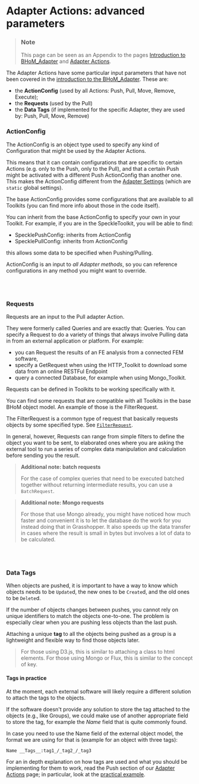# Adapter Actions: advanced parameters 

> ### Note
> This page can be seen as an Appendix to the pages [Introduction to BHoM_Adapter](/BHoM_Adapter) and [Adapter Actions](/BHoM_Adapter/Adapter-Actions).

The Adapter Actions have some particular input parameters that have not been covered in the [introduction to the BHoM_Adapter](/BHoM_Adapter). These are:

- the **ActionConfig** (used by all Actions: Push, Pull, Move, Remove, Execute);
- the **Requests** (used by the Pull)
- the **Data Tags**  (if implemented for the specific Adapter, they are used by: Push, Pull, Move, Remove)

### ActionConfig

The ActionConfig is an object type used to specify any kind of Configuration that might be used by the Adapter Actions. 

This means that it can contain configurations that are specific to certain Actions (e.g. only to the Push, only to the Pull), and that a certain Push might be activated with a different Push ActionConfig than another one. This makes the ActionConfig different from the [Adapter Settings](/BHoM_Adapter/Implement-an-Adapter#the-adapter-settings) (which are `static` global settings).

The base ActionConfig provides some configurations that are available to all Toolkits (you can find more info about those in the code itself).

You can inherit from the base ActionConfig to specify your own in your Toolkit. For example, if you are in the SpeckleToolkit, you will be able to find:
- SpecklePushConfig: inherits from ActionConfig
- SpecklePullConfig: inherits from ActionConfig

this allows some data to be specified when Pushing/Pulling. 

ActionConfig is an input to _all Adapter methods_, so you can reference configurations in any method you might want to override.


</br></br>


### Requests

Requests are an input to the Pull adapter Action. 

They were formerly called Queries and are exactly that: Queries. You can specify a Request to do a variety of things that always involve Pulling data in from an external application or platform. For example:
- you can Request the results of an FE analysis from a connected FEM software,
- specify a GetRequest when using the HTTP_Toolkit to download some data from an online RESTFul Endpoint
- query a connected Database, for example when using Mongo_Toolkit.

Requests can be defined in Toolkits to be working specifically with it.

You can find some requests that are compatible with all Toolkits in the base BHoM object model.
An example of those is the FilterRequest.

The FilterRequest is a common type of request that basically requests objects by some specified type. See [`FilterRequest`](https://github.com/BHoM/BHoM/blob/51113dbafd41c1afa11916ce98348641bae884ab/Data_oM/Requests/FilterRequest.cs#L28-L41).

In general, however, Requests can range from simple filters to define the object you want to be sent, to elaborated ones where you are asking the external tool to run a series of complex data manipulation and calculation before sending you the result. 

> **Additional note: batch requests**
>
> For the case of complex queries that need to be executed batched together without returning intermediate results, you can use a `BatchRequest`. 

> **Additional note: Mongo requests**
> 
> For those that use Mongo already, you might have noticed how much faster and convenient it is to let the database do the work for you instead doing that in Grasshopper. It also speeds up the data transfer in cases where the result is small in bytes but involves a lot of data to be calculated.

</br></br>

### Data Tags

When objects are pushed, it is important to have a way to know which objects needs to be `Update`d, the new ones to be `Create`d, and the old ones to be `Delete`d. 

If the number of objects changes between pushes, you cannot rely on unique identifiers to match the objects one-to-one. The problem is especially clear when you are pushing less objects than the last push.  

Attaching a unique **tag** to all the objects being pushed as a group is a lightweight and flexible way to find those objects later. 

> For those using D3.js, this is similar to attaching a class to html elements. For those using Mongo or Flux, this is similar to the concept of key. 

#### Tags in practice

At the moment, each external software will likely require a different solution to attach the tags to the objects. 

If the software doesn't provide any solution to store the tag attached to the objects (e.g., like Groups), we could make use of another appropriate field to store the tag, for example the _Name_ field that is quite commonly found.

In case you need to use the Name field of the external object model, the format we are using for that is (example for an object with three tags):
```
Name __Tags__:tag1_/_tag2_/_tag3
```

For an in depth explanation on how tags are used and what you should be implementing for them to work, read the Push section of our [Adapter Actions](./Adapter-Actions) page; in particular, look at the [practical example](./Adapter-Actions#a-practical-example).  


